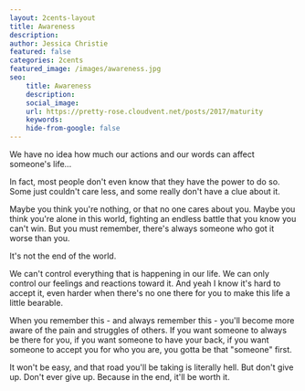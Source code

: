 ```yaml
---
layout: 2cents-layout
title: Awareness
description: 
author: Jessica Christie
featured: false
categories: 2cents
featured_image: /images/awareness.jpg
seo: 
    title: Awareness
    description: 
    social_image: 
    url: https://pretty-rose.cloudvent.net/posts/2017/maturity
    keywords: 
    hide-from-google: false
---
```

We have no idea how much our actions and our words can affect someone's life...

In fact, most people don't even know that they have the power to do so. Some just couldn't care less, and some really don't have a clue about it.

Maybe you think you're nothing, or that no one cares about you. Maybe you think you're alone in this world, fighting an endless battle that you know you can't win. But you must remember, there's always someone who got it worse than you.

It's not the end of the world.

We can't control everything that is happening in our life. We can only control our feelings and reactions toward it. And yeah I know it's hard to accept it, even harder when there's no one there for you to make this life a little bearable.

When you remember this - and always remember this - you'll become more aware of the pain and struggles of others. If you want someone to always be there for you, if you want someone to have your back, if you want someone to accept you for who you are, you gotta be that "someone" first.

It won't be easy, and that road you'll be taking is literally hell. But don't give up. Don't ever give up. Because in the end, it'll be worth it.

&nbsp;
